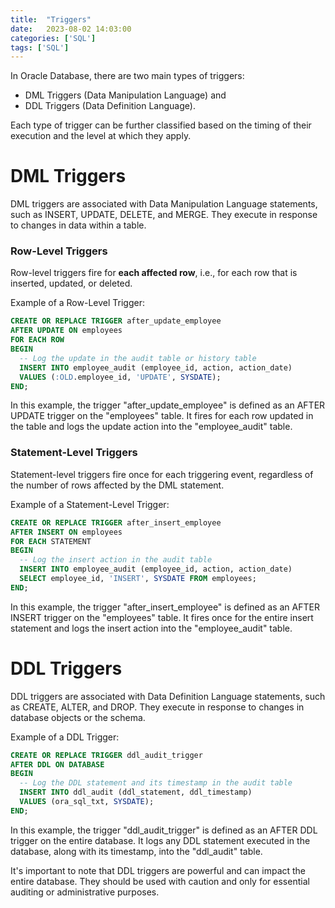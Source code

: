 ```yaml
---
title:  "Triggers"
date:   2023-08-02 14:03:00
categories: ['SQL']
tags: ['SQL']
---
```


In Oracle Database, there are two main types of triggers: 

* DML Triggers (Data Manipulation Language) and 
* DDL Triggers (Data Definition Language). 

Each type of trigger can be further classified based on the timing of their execution and the level at which they apply.

# DML Triggers
   DML triggers are associated with Data Manipulation Language statements, such as INSERT, UPDATE, DELETE, and MERGE. 
They execute in response to changes in data within a table.

### Row-Level Triggers
Row-level triggers fire for **each affected row**, i.e., for each row that is inserted, updated, or deleted.

Example of a Row-Level Trigger:
```sql
CREATE OR REPLACE TRIGGER after_update_employee
AFTER UPDATE ON employees
FOR EACH ROW
BEGIN
  -- Log the update in the audit table or history table
  INSERT INTO employee_audit (employee_id, action, action_date)
  VALUES (:OLD.employee_id, 'UPDATE', SYSDATE);
END;
```

In this example, the trigger "after_update_employee" is defined as an AFTER UPDATE trigger on the "employees" table.
It fires for each row updated in the table and logs the update action into the "employee_audit" table.

### Statement-Level Triggers
Statement-level triggers fire once for each triggering event, regardless of the number of rows affected by the DML statement.

Example of a Statement-Level Trigger:
```sql
CREATE OR REPLACE TRIGGER after_insert_employee
AFTER INSERT ON employees
FOR EACH STATEMENT
BEGIN
  -- Log the insert action in the audit table
  INSERT INTO employee_audit (employee_id, action, action_date)
  SELECT employee_id, 'INSERT', SYSDATE FROM employees;
END;
```

In this example, the trigger "after_insert_employee" is defined as an AFTER INSERT trigger on the "employees" table. It fires once for the entire insert statement and logs the insert action into the "employee_audit" table.

# DDL Triggers
   DDL triggers are associated with Data Definition Language statements, such as CREATE, ALTER, and DROP. 
They execute in response to changes in database objects or the schema.

Example of a DDL Trigger:
```sql
CREATE OR REPLACE TRIGGER ddl_audit_trigger
AFTER DDL ON DATABASE
BEGIN
  -- Log the DDL statement and its timestamp in the audit table
  INSERT INTO ddl_audit (ddl_statement, ddl_timestamp)
  VALUES (ora_sql_txt, SYSDATE);
END;
```

In this example, the trigger "ddl_audit_trigger" is defined as an AFTER DDL trigger on the entire database. 
It logs any DDL statement executed in the database, along with its timestamp, into the "ddl_audit" table.

It's important to note that DDL triggers are powerful and can impact the entire database. 
They should be used with caution and only for essential auditing or administrative purposes.
